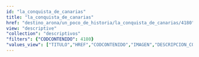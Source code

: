 ```yaml
---
id: "la_conquista_de_canarias"
title: "la_conquista_de_canarias"
href: "destino_arona/un_poco_de_historia/la_conquista_de_canarias/4180"
view: "descriptive"
"collection": "descriptivos"
"filters": {"CODCONTENIDO": 4180}
"values_view": ["TITULO","HREF","CODCONTENIDO","IMAGEN","DESCRIPCION_COMUN","TEXTO","RECURSOS","CONTENIDOS_RELACIONADOS"]
---
```

